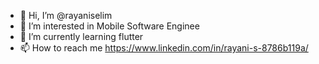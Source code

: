 - 👋 Hi, I’m @rayaniselim
- 👀 I’m interested in  Mobile Software Enginee
- 🌱 I’m currently learning  flutter
- 📫 How to reach me  https://www.linkedin.com/in/rayani-s-8786b119a/

<!---
rayaniselim/rayaniselim is a ✨ special ✨ repository because its `README.md` (this file) appears on your GitHub profile.
You can click the Preview link to take a look at your changes.
--->
